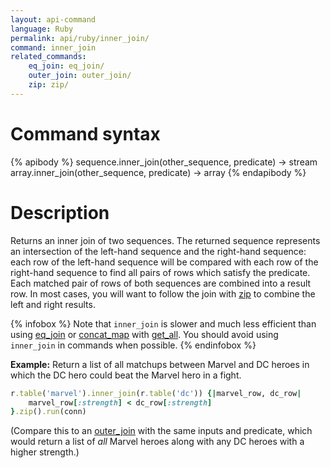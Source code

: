 ```yaml
---
layout: api-command
language: Ruby
permalink: api/ruby/inner_join/
command: inner_join
related_commands:
    eq_join: eq_join/
    outer_join: outer_join/
    zip: zip/
---
```


# Command syntax #

{% apibody %}
sequence.inner_join(other_sequence, predicate) &rarr; stream
array.inner_join(other_sequence, predicate) &rarr; array
{% endapibody %}

# Description #

Returns an inner join of two sequences. The returned sequence represents an intersection of the left-hand sequence and the right-hand sequence: each row of the left-hand sequence will be compared with each row of the right-hand sequence to find all pairs of rows which satisfy the predicate. Each matched pair of rows of both sequences are combined into a result row. In most cases, you will want to follow the join with [zip](/api/ruby/zip) to combine the left and right results.

{% infobox %}
Note that `inner_join` is slower and much less efficient than using [eq_join](/api/ruby/eq_join/) or [concat_map](/api/ruby/concat_map/) with [get_all](/api/ruby/get_all/). You should avoid using `inner_join` in commands when possible.
{% endinfobox %}

__Example:__ Return a list of all matchups between Marvel and DC heroes in which the DC hero could beat the Marvel hero in a fight.

```rb
r.table('marvel').inner_join(r.table('dc')) {|marvel_row, dc_row|
    marvel_row[:strength] < dc_row[:strength]
}.zip().run(conn)
```

(Compare this to an [outer_join](/api/ruby/outer_join) with the same inputs and predicate, which would return a list of *all* Marvel heroes along with any DC heroes with a higher strength.)